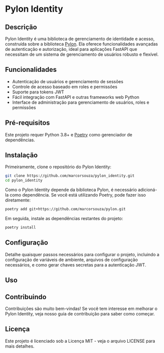 # Pylon Identity

## Descrição
Pylon Identity é uma biblioteca de gerenciamento de identidade e acesso, construída sobre a biblioteca [Pylon](https://github.com/marcorsouza/pylon). Ela oferece funcionalidades avançadas de autenticação e autorização, ideal para aplicações FastAPI que necessitam de um sistema de gerenciamento de usuários robusto e flexível.

## Funcionalidades
- Autenticação de usuários e gerenciamento de sessões
- Controle de acesso baseado em roles e permissões
- Suporte para tokens JWT
- Fácil integração com FastAPI e outras frameworks web Python
- Interface de administração para gerenciamento de usuários, roles e permissões

## Pré-requisitos
Este projeto requer Python 3.8+ e [Poetry](https://python-poetry.org/) como gerenciador de dependências.

## Instalação

Primeiramente, clone o repositório do Pylon Identity:

```bash
git clone https://github.com/marcorsouza/pylon_identity.git
cd pylon_identity
```

Como o Pylon Identity depende da biblioteca Pylon, é necessário adicioná-la como dependência. Se você está utilizando Poetry, pode fazer isso diretamente:

```bash
poetry add git+https://github.com/marcorsouza/pylon.git
```

Em seguida, instale as dependências restantes do projeto:

```bash
poetry install
```

## Configuração

Detalhe quaisquer passos necessários para configurar o projeto, incluindo a configuração de variáveis de ambiente, arquivos de configuração necessários, e como gerar chaves secretas para a autenticação JWT.

## Uso

## Contribuindo
Contribuições são muito bem-vindas! Se você tem interesse em melhorar o Pylon Identity, veja nosso guia de contribuição para saber como começar.

## Licença
Este projeto é licenciado sob a Licença MIT - veja o arquivo LICENSE para mais detalhes.
